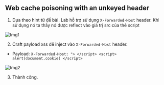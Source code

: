 ## Web cache poisoning with an unkeyed header

1. Dựa theo hint từ đề bài. Lab hỗ trợ sử dụng `X-Forwarded-Host` header. Khi sử dụng nó ta thấy nó được reflect vào giá trị src của thẻ script 

![Img1](\asset/../img/detect.png)

2. Craft payload xss để inject vào `X-Forwarded-Host` header. 
- Payload: `X-Forwarded-Host: "> </script> <script> alert(document.cookie) </script>`

![Img2](\asset/../img/xss.png)

3. Thành công.